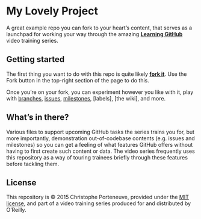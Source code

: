 My Lovely Project
=================

A great example repo you can fork to your heart’s content, that serves as a launchpad for working your way through the amazing **[Learning GitHub](http://shop.oreilly.com/category/videos/programming.do)** video training series.

## Getting started

The first thing you want to do with this repo is quite likely [**fork it**](https://docs.github.com/en/github/getting-started-with-github/fork-a-repo).  Use the Fork button in the top-right section of the page to do this.

Once you’re on your fork, you can experiment however you like with it, play with [branches](https://docs.github.com/en/github/collaborating-with-issues-and-pull-requests/about-branches), [issues](https://guides.github.com/features/issues/), [milestones](https://docs.github.com/en/github/managing-your-work-on-github/about-milestones), [labels], [the wiki], and more.

## What’s in there?

Various files to support upcoming GitHub tasks the series trains you for, but more importantly, demonstration out-of-codebase contents (e.g. issues and milestones) so you can get a feeling of what features GitHub offers without having to first create such content or data.  The video series frequently uses this repository as a way of touring trainees briefly through these features before tackling them.

## License

This repository is © 2015 Christophe Porteneuve, provided under the [MIT license](LICENSE), and part of a video training series produced for and distributed by O’Reilly.
